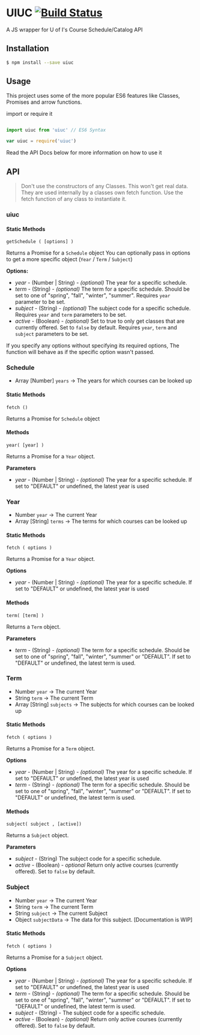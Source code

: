 # UIUC [![Build Status](https://travis-ci.org/pranaygp/uiuc.svg?branch=master)](https://travis-ci.org/pranaygp/uiuc)

A JS wrapper for U of I's Course Schedule/Catalog API

## Installation

```Bash
$ npm install --save uiuc
```

## Usage

This project uses some of the more popular ES6 features like Classes, Promises and arrow functions.

import or require it

```Javascript

import uiuc from 'uiuc' // ES6 Syntax

var uiuc = require('uiuc')

```

Read the API Docs below for more information on how to use it

## API

> Don't use the constructors of any Classes. This won't get real data. They are used internally by a classes own fetch function. Use the fetch function of any class to instantiate it.

### uiuc

#### Static Methods

`getSchedule ( [options] )`

Returns a Promise for a `Schedule` object
You can optionally pass in options to get a more specific object (`Year` / `Term` / `Subject`)

**Options:**

* *year* - (Number | String) - *(optional)* The year for a specific schedule.
* *term* - (String) - *(optional)* The term for a specific schedule. Should be set to one of "spring", "fall", "winter", "summer". Requires `year` parameter to be set.
* *subject* - (String) - *(optional)* The subject code for a specific schedule.  Requires `year` and `term` parameters to be set.
* *active* - (Boolean) - *(optional)* Set to true to only get classes that are currently offered. Set to `false` by default. Requires `year`,  `term` and `subject` parameters to be set.

If you specify any options without specifying its required options, The function will behave as if the specific option wasn't passed.


### Schedule

* Array [Number] `years`    -> The years for which courses can be looked up

#### Static Methods

`fetch ()`

Returns a Promise for `Schedule` object

#### Methods

`year( [year] )`

Returns a Promise for a `Year` object.

**Parameters**

* *year* - (Number | String) - *(optional)* The year for a specific schedule. If set to "DEFAULT" or undefined, the latest year is used

### Year

* Number `year`             -> The current Year
* Array [String] `terms`    -> The terms for which courses can be looked up

#### Static Methods

`fetch ( options )`

Returns a Promise for a `Year` object.

**Options**

* *year* - (Number | String) - *(optional)* The year for a specific schedule. If set to "DEFAULT" or undefined, the latest year is used

#### Methods

`term( [term] )`

Returns a `Term` object.

**Parameters**

* *term* - (String) - *(optional)* The term for a specific schedule. Should be set to one of "spring", "fall", "winter", "summer" or "DEFAULT". If set to "DEFAULT" or undefined, the latest term is used.

### Term

* Number `year`             -> The current Year
* String `term`             -> The current Term
* Array [String] `subjects` -> The subjects for which courses can be looked up

#### Static Methods

`fetch ( options )`

Returns a Promise for a `Term` object.

**Options**

* *year* - (Number | String) - *(optional)* The year for a specific schedule. If set to "DEFAULT" or undefined, the latest year is used
* *term* - (String) - *(optional)* The term for a specific schedule. Should be set to one of "spring", "fall", "winter", "summer" or "DEFAULT". If set to "DEFAULT" or undefined, the latest term is used.

#### Methods

`subject( subject , [active])`

Returns a `Subject` object.

**Parameters**

* *subject* - (String) The subject code for a specific schedule.
* *active* - (Boolean) - *optional* Return only active courses (currently offered). Set to `false` by default.


### Subject

* Number `year`             -> The current Year
* String `term`             -> The current Term
* String `subject`          -> The current Subject
* Object `subjectData`      -> The data for this subject. [Documentation is WIP]

#### Static Methods

`fetch ( options )`

Returns a Promise for a `Subject` object.

**Options**

* *year* - (Number | String) - *(optional)* The year for a specific schedule. If set to "DEFAULT" or undefined, the latest year is used
* *term* - (String) - *(optional)* The term for a specific schedule. Should be set to one of "spring", "fall", "winter", "summer" or "DEFAULT". If set to "DEFAULT" or undefined, the latest term is used.
* *subject* - (String) - The subject code for a specific schedule.
* *active* - (Boolean) - *(optional)* Return only active courses (currently offered). Set to `false` by default.
